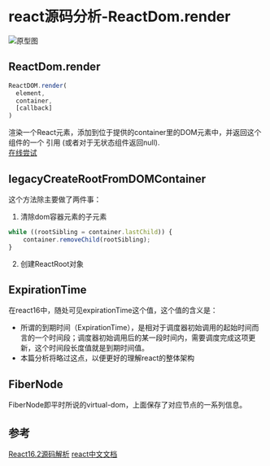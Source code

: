 # react源码分析-ReactDom.render
![原型图](https://raw.githubusercontent.com/luke93h/git-blog/master/imgs/reactDom.png)
## ReactDom.render
```jsx
ReactDOM.render(
  element,
  container,
  [callback]
)
```
渲染一个React元素，添加到位于提供的container里的DOM元素中，并返回这个组件的一个 引用 (或者对于无状态组件返回null).  
[在线尝试](https://codesandbox.io/s/v629p1y197)

## legacyCreateRootFromDOMContainer
这个方法除主要做了两件事：
1. 清除dom容器元素的子元素
```jsx
while ((rootSibling = container.lastChild)) {
    container.removeChild(rootSibling);
}
```
2. 创建ReactRoot对象
## ExpirationTime
在react16中，随处可见expirationTime这个值，这个值的含义是：  
- 所谓的到期时间（ExpirationTime），是相对于调度器初始调用的起始时间而言的一个时间段；调度器初始调用后的某一段时间内，需要调度完成这项更新，这个时间段长度值就是到期时间值。  
- 本篇分析将略过这点，以便更好的理解react的整体架构
## FiberNode
FiberNode即平时所说的virtual-dom，上面保存了对应节点的一系列信息。
## 参考
[React16.2源码解析](https://juejin.im/post/5b1b4daff265da6e0f70b5a9)
[react中文文档](https://doc.react-china.org/docs/react-dom.html#render)
